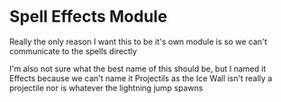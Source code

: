 # Spell Effects Module

Really the only reason I want this to be it's own module is so we can't communicate
to the spells directly

I'm also not sure what the best name of this should be, but I named it Effects
because we can't name it Projectils as the Ice Wall isn't really a projectile
nor is whatever the lightning jump spawns